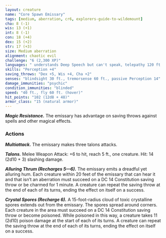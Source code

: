 ```yaml
---
layout: creature
name: "Core Spawn Emissary"
tags: [medium, aberration, cr6, explorers-guide-to-wildemount]
cha: 8 (-1)
wis: 13 (+1)
int: 8 (-1)
con: 18 (+4)
dex: 15 (+2)
str: 17 (+3)
size: Medium aberration
alignment: chaotic evil
challenge: "6 (2,300 XP)"
languages: " understands Deep Speech but can't speak, telepathy 120 ft."
skills: "Perception +4"
saving_throws: "Dex +5, Wis +4, Cha +2"
senses: "blindsight 30 ft., tremorsense 60 ft., passive Perception 14"
damage_immunities: "psychic"
condition_immunities: "blinded"
speed: "40 ft., fly 60 ft. (hover)"
hit_points: "102 (12d8 + 48)"
armor_class: "15 (natural armor)"
---
```


***Magic Resistance.*** The emissary has advantage on saving throws against spells and other magical effects.

### Actions

***Multiattack.*** The emissary makes three talons attacks.

***Talons.*** Melee Weapon Attack: +6 to hit, reach 5 ft., one creature. Hit: 14 (2d10 + 3) slashing damage.

***Alluring Thrum (Recharges 5—6).*** The emissary emits a dreadful yet alluring hum. Each creature within 20 feet of the emissary that can hear it and that isn’t an aberration must succeed on a DC 14 Constitution saving throw or be charmed for 1 minute. A creature can repeat the saving throw at the end of each of its turns, ending the effect on itself on a success.

***Crystal Spores (Recharge 6).*** A 15-foot-radius cloud of toxic crystalline spores extends out from the emissary. The spores spread around corners. Each creature in the area must succeed on a DC 14 Constitution saving throw or become poisoned. While poisoned in this way, a creature takes 11 (2d10) poison damage at the start of each of its turns. A creature can repeat the saving throw at the end of each of its turns, ending the effect on itself on a success.
